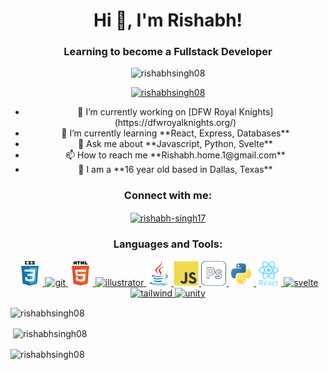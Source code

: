 <h1 align="center">Hi 👋, I'm Rishabh!</h1>
<h3 align="center">Learning to become a Fullstack Developer</h3>

<p align="center"> <img src="https://komarev.com/ghpvc/?username=rishabhsingh08&label=Profile%20views&color=0e75b6&style=flat" alt="rishabhsingh08" /> </p>

<p align="center"> <a href="https://github.com/ryo-ma/github-profile-trophy"><img src="https://github-profile-trophy.vercel.app/?username=rishabhsingh08" alt="rishabhsingh08" /></a> </p>
<ul align="center">
  <li>
    🔭 I’m currently working on [DFW Royal Knights](https://dfwroyalknights.org/)
  </li>
    <li>
      🌱 I’m currently learning **React, Express, Databases**  </li>
    <li>
      💬 Ask me about **Javascript, Python, Svelte**  </li>
    <li>
    📫 How to reach me **Rishabh.home.1@gmail.com**
  </li>
    <li>
    📍 I am a **16 year old based in Dallas, Texas**
  </li>
</ul>



<h3 align="center">Connect with me:</h3>
<p align="center">
<a href="https://linkedin.com/in/rishabh-singh17" target="blank"><img align="center" src="https://raw.githubusercontent.com/rahuldkjain/github-profile-readme-generator/master/src/images/icons/Social/linked-in-alt.svg" alt="rishabh-singh17" height="30" width="40" /></a>
</p>

<h3 align="center">Languages and Tools:</h3>
<p align="center"> <a href="https://www.w3schools.com/css/" target="_blank" rel="noreferrer"> <img src="https://raw.githubusercontent.com/devicons/devicon/master/icons/css3/css3-original-wordmark.svg" alt="css3" width="40" height="40"/> </a> <a href="https://git-scm.com/" target="_blank" rel="noreferrer"> <img src="https://www.vectorlogo.zone/logos/git-scm/git-scm-icon.svg" alt="git" width="40" height="40"/> </a> <a href="https://www.w3.org/html/" target="_blank" rel="noreferrer"> <img src="https://raw.githubusercontent.com/devicons/devicon/master/icons/html5/html5-original-wordmark.svg" alt="html5" width="40" height="40"/> </a> <a href="https://www.adobe.com/in/products/illustrator.html" target="_blank" rel="noreferrer"> <img src="https://www.vectorlogo.zone/logos/adobe_illustrator/adobe_illustrator-icon.svg" alt="illustrator" width="40" height="40"/> </a> <a href="https://www.java.com" target="_blank" rel="noreferrer"> <img src="https://raw.githubusercontent.com/devicons/devicon/master/icons/java/java-original.svg" alt="java" width="40" height="40"/> </a> <a href="https://developer.mozilla.org/en-US/docs/Web/JavaScript" target="_blank" rel="noreferrer"> <img src="https://raw.githubusercontent.com/devicons/devicon/master/icons/javascript/javascript-original.svg" alt="javascript" width="40" height="40"/> </a> <a href="https://www.photoshop.com/en" target="_blank" rel="noreferrer"> <img src="https://raw.githubusercontent.com/devicons/devicon/master/icons/photoshop/photoshop-line.svg" alt="photoshop" width="40" height="40"/> </a> <a href="https://www.python.org" target="_blank" rel="noreferrer"> <img src="https://raw.githubusercontent.com/devicons/devicon/master/icons/python/python-original.svg" alt="python" width="40" height="40"/> </a> <a href="https://reactjs.org/" target="_blank" rel="noreferrer"> <img src="https://raw.githubusercontent.com/devicons/devicon/master/icons/react/react-original-wordmark.svg" alt="react" width="40" height="40"/> </a> <a href="https://svelte.dev" target="_blank" rel="noreferrer"> <img src="https://upload.wikimedia.org/wikipedia/commons/1/1b/Svelte_Logo.svg" alt="svelte" width="40" height="40"/> </a> <a href="https://tailwindcss.com/" target="_blank" rel="noreferrer"> <img src="https://www.vectorlogo.zone/logos/tailwindcss/tailwindcss-icon.svg" alt="tailwind" width="40" height="40"/> </a> <a href="https://unity.com/" target="_blank" rel="noreferrer"> <img src="https://www.vectorlogo.zone/logos/unity3d/unity3d-icon.svg" alt="unity" width="40" height="40"/> </a> </p>

<p><img align="center" src="https://github-readme-stats.vercel.app/api/top-langs?username=rishabhsingh08&show_icons=true&locale=en&layout=compact" alt="rishabhsingh08" /></p>

<p>&nbsp;<img align="center" src="https://github-readme-stats.vercel.app/api?username=rishabhsingh08&show_icons=true&locale=en" alt="rishabhsingh08" /></p>

<p><img align="center" src="https://github-readme-streak-stats.herokuapp.com/?user=rishabhsingh08&" alt="rishabhsingh08" /></p>
